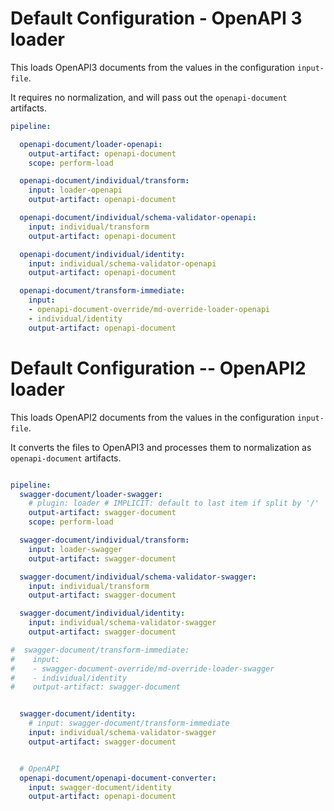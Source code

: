 # Default Configuration - OpenAPI 3 loader

This loads OpenAPI3 documents from the values in the configuration `input-file`.

It requires no normalization, and will pass out the `openapi-document` artifacts.


``` yaml
pipeline:

  openapi-document/loader-openapi:
    output-artifact: openapi-document
    scope: perform-load

  openapi-document/individual/transform:
    input: loader-openapi
    output-artifact: openapi-document

  openapi-document/individual/schema-validator-openapi:
    input: individual/transform
    output-artifact: openapi-document

  openapi-document/individual/identity:
    input: individual/schema-validator-openapi
    output-artifact: openapi-document

  openapi-document/transform-immediate:
    input:
    - openapi-document-override/md-override-loader-openapi
    - individual/identity
    output-artifact: openapi-document
```


# Default Configuration -- OpenAPI2 loader

This loads OpenAPI2 documents from the values in the configuration `input-file`.

It converts the files to OpenAPI3 and processes them to normalization as
`openapi-document` artifacts.


``` yaml

pipeline:
  swagger-document/loader-swagger:
    # plugin: loader # IMPLICIT: default to last item if split by '/'
    output-artifact: swagger-document
    scope: perform-load

  swagger-document/individual/transform:
    input: loader-swagger
    output-artifact: swagger-document

  swagger-document/individual/schema-validator-swagger:
    input: individual/transform
    output-artifact: swagger-document

  swagger-document/individual/identity:
    input: individual/schema-validator-swagger
    output-artifact: swagger-document

#  swagger-document/transform-immediate:
#    input:
#    - swagger-document-override/md-override-loader-swagger
#    - individual/identity
#    output-artifact: swagger-document


  swagger-document/identity:
    # input: swagger-document/transform-immediate
    input: individual/schema-validator-swagger
    output-artifact: swagger-document


  # OpenAPI
  openapi-document/openapi-document-converter:
    input: swagger-document/identity
    output-artifact: openapi-document
```
